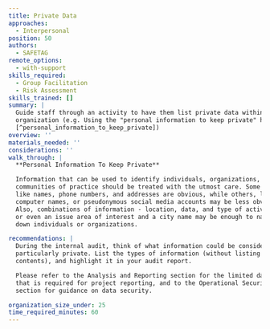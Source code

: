 ```yaml
---
title: Private Data
approaches:
  - Interpersonal
position: 50
authors:
  - SAFETAG
remote_options:
  - with-support
skills_required:
  - Group Facilitation
  - Risk Assessment
skills_trained: []
summary: |
  Guide staff through an activity to have them list private data within the
  organization (e.g. Using the "personal information to keep private" handout.
  [^personal_information_to_keep_private])
overview: ''
materials_needed: ''
considerations: ''
walk_through: |
  **Personal Information To Keep Private**

  Information that can be used to identify individuals, organizations, and even
  communities of practice should be treated with the utmost care. Some data,
  like names, phone numbers, and addresses are obvious, while others, like
  computer names, or pseudonymous social media accounts may be less obvious.
  Also, combinations of information - location, data, and type of activity,
  or even an issue area of interest and a city name may be enough to narrow
  down individuals or organizations.

recommendations: |
  During the internal audit, think of what information could be considered
  particularly private. List the types of information (without listing the
  contents), and highlight it in your audit report.

  Please refer to the Analysis and Reporting section for the limited data set
  that is required for project reporting, and to the Operational Security
  section for guidance on data security.

organization_size_under: 25
time_required_minutes: 60
---
```

